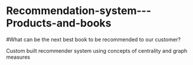 # Recommendation-system---Products-and-books
#What can be the next best book to be recommended to our customer?


Custom built recommender system using concepts of centrality and graph measures
